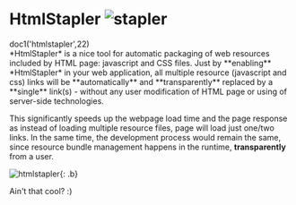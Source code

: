 # HtmlStapler ![stapler](stapler.png)

<div class="doc1"><js>doc1('htmlstapler',22)</js></div>
*HtmlStapler* is a nice tool for automatic packaging of web resources
included by HTML page: javascript and CSS files. Just by **enabling**
*HtmlStapler* in your web application, all multiple resource (javascript
and css) links will be **automatically** and **transparently** replaced
by a **single** link(s) - without any user modification of HTML page or
using of server-side technologies.

This significantly speeds up the webpage load time and the page response
as instead of loading multiple resource files, page will load just
one/two links. In the same time, the development process would remain
the same, since resource bundle management happens in the runtime,
**transparently** from a user.

![htmlstapler](htmlstapler.png){: .b}

Ain't that cool? :)
